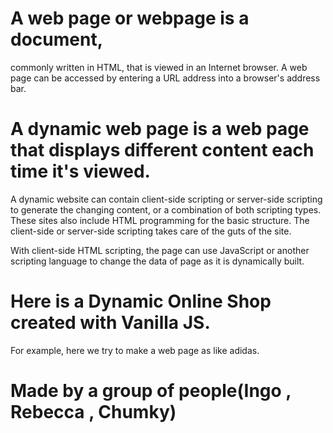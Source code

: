 # A web page or webpage is a document, 
commonly written in HTML, that is viewed in an Internet browser. A web page can be accessed by entering a URL address into a browser's address bar.

# A dynamic web page is a web page that displays different content each time it's viewed. 
A dynamic website can contain client-side scripting or server-side scripting to generate the changing content, or a combination of both scripting types. These sites also include HTML programming for the basic structure. The client-side or server-side scripting takes care of the guts of the site.

With client-side HTML scripting, the page can use JavaScript or another scripting language to change the data of page as it is dynamically built.
# Here is a Dynamic Online Shop created with Vanilla JS.
For example, here we try to make a web page as like adidas.
# Made by a group of people(Ingo , Rebecca , Chumky)
